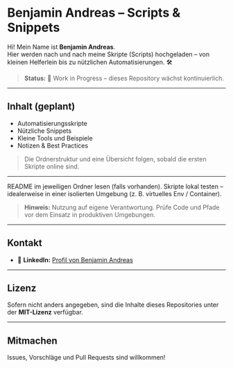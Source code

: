# Benjamin Andreas – Scripts & Snippets

Hi! Mein Name ist **Benjamin Andreas**.  
Hier werden nach und nach meine Skripte (Scripts) hochgeladen – von kleinen Helferlein bis zu nützlichen Automatisierungen. 🛠️

> **Status:** 🚧 Work in Progress – dieses Repository wächst kontinuierlich.

---

## Inhalt (geplant)
- Automatisierungsskripte
- Nützliche Snippets
- Kleine Tools und Beispiele
- Notizen & Best Practices

> Die Ordnerstruktur und eine Übersicht folgen, sobald die ersten Skripte online sind.

---


README im jeweiligen Ordner lesen (falls vorhanden).
    Skripte lokal testen – idealerweise in einer isolierten Umgebung (z. B. virtuelles Env / Container).

> **Hinweis:** Nutzung auf eigene Verantwortung. Prüfe Code und Pfade vor dem Einsatz in produktiven Umgebungen.

---

## Kontakt
- 💼 **LinkedIn:** [Profil von Benjamin Andreas](https://www.linkedin.com/in/benjamin-andreas-a69444103/)

---

## Lizenz
Sofern nicht anders angegeben, sind die Inhalte dieses Repositories unter der **MIT-Lizenz** verfügbar.

---

## Mitmachen
Issues, Vorschläge und Pull Requests sind willkommen!  

